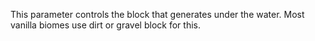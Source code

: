 This parameter controls the block that generates under the water. Most vanilla biomes use dirt or gravel block for this.
